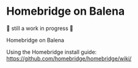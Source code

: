 # Homebridge on Balena

:construction_worker: still a work in progress :construction_worker:

Homebridge on Balena

Using the Homebridge install guide: https://github.com/homebridge/homebridge/wiki/
